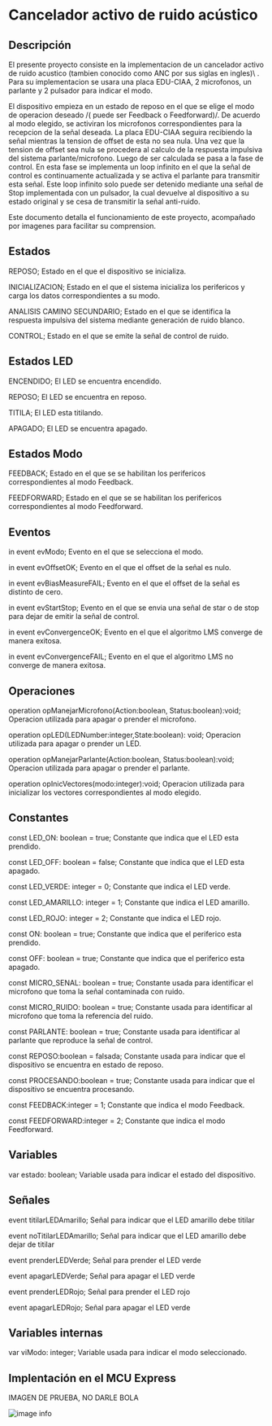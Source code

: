 # **Cancelador activo de ruido acústico**


## **Descripción**

El presente proyecto consiste en la implementacion de un cancelador activo de ruido acustico
\(tambien conocido como ANC por sus siglas en ingles)\ .
Para su implementacion se usara una placa EDU-CIAA, 2 microfonos, un parlante y 2 pulsador para indicar el modo.

El dispositivo empieza en un estado de reposo en el que se elige el modo de operacion deseado /( puede ser Feedback o Feedforward)/.
De acuerdo al modo elegido, se activiran los microfonos correspondientes para la recepcion de la señal deseada.
La placa EDU-CIAA seguira recibiendo la señal mientras la tension de offset de esta no sea nula.
Una vez que la tension de offset sea nula se procedera al calculo de la respuesta impulsiva del sistema 
parlante/microfono. Luego de ser calculada se pasa a la fase de control. En esta fase se implementa un
loop infinito en el que la señal de control es continuamente actualizada y se activa el parlante para transmitir
esta señal. Este loop infinito solo puede ser detenido mediante una señal de Stop implementada con un pulsador, la cual devuelve al dispositivo a su estado
original y se cesa de transmitir la señal anti-ruido.

Este documento detalla el funcionamiento de este proyecto, acompañado por imagenes para facilitar su comprension.

## **Estados**

REPOSO; Estado en el que el dispositivo se inicializa.

INICIALIZACION; Estado en el que el sistema inicializa los perifericos y carga los datos correspondientes a su modo.

ANALISIS CAMINO SECUNDARIO; Estado en el que se identifica la respuesta impulsiva del sistema mediante generación de ruido blanco.

CONTROL; Estado en el que se emite la señal de control de ruido.

## **Estados LED**

ENCENDIDO; El LED se encuentra encendido.

REPOSO; El LED se encuentra en reposo.

TITILA; El LED esta titilando.

APAGADO; El LED se encuentra apagado.

## **Estados Modo**

FEEDBACK; Estado en el que se se habilitan los perifericos correspondientes al modo Feedback.

FEEDFORWARD; Estado en el que se se habilitan los perifericos correspondientes al modo Feedforward.

## **Eventos**

in event evModo; Evento en el que se selecciona el modo.

in event evOffsetOK; Evento en el que el offset de la señal es nulo.

in event evBiasMeasureFAIL; Evento en el que el offset de la señal es distinto de cero.

in event evStartStop; Evento en el que se envia una señal de star o de stop para dejar de emitir la señal de control.

in event evConvergenceOK; Evento en el que el algoritmo LMS converge de manera exitosa.

in event evConvergenceFAIL; Evento en el que el algoritmo LMS no converge de manera exitosa.

## **Operaciones**

operation opManejarMicrofono(Action:boolean, Status:boolean):void; Operacion utilizada para apagar o prender el microfono.

operation opLED(LEDNumber:integer,State:boolean): void; Operacion utilizada para apagar o prender un LED.

operation opManejarParlante(Action:boolean, Status:boolean):void; Operacion utilizada para apagar o prender el parlante.

operation opInicVectores(modo:integer):void; Operacion utilizada para inicializar los vectores correspondientes al modo elegido.

## **Constantes**

const LED_ON: boolean = true; Constante que indica que el LED esta prendido.

const LED_OFF: boolean = false; Constante que indica que el LED esta apagado.

const LED_VERDE: integer = 0; Constante que indica el LED verde.

const LED_AMARILLO: integer = 1; Constante que indica el LED amarillo.

const LED_ROJO: integer = 2; Constante que indica el LED rojo.

const ON: boolean = true; Constante que indica que el periferico esta prendido.

const OFF: boolean = true; Constante que indica que el periferico esta apagado.

const MICRO_SENAL: boolean = true; Constante usada para identificar el microfono que toma la señal contaminada con ruido.

const MICRO_RUIDO: boolean = true; Constante usada para identificar al microfono que toma la referencia del ruido.

const PARLANTE: boolean = true; Constante usada para identificar al parlante que reproduce la señal de control.

const REPOSO:boolean = falsada; Constante usada para indicar que el dispositivo se encuentra en estado de reposo.

const PROCESANDO:boolean = true; Constante usada para indicar que el dispositivo se encuentra procesando.

const FEEDBACK:integer = 1; Constante que indica el modo Feedback.

const FEEDFORWARD:integer = 2; Constante que indica el modo Feedforward.

## **Variables**

var estado: boolean; Variable usada para indicar el estado del dispositivo.

## **Señales**

event titilarLEDAmarillo; Señal para indicar que el LED amarillo debe titilar

event noTitilarLEDAmarillo; Señal para indicar que el LED amarillo debe dejar de titilar

event prenderLEDVerde; Señal para prender el LED verde

event apagarLEDVerde; Señal para apagar el LED verde

event prenderLEDRojo; Señal para prender el LED rojo

event apagarLEDRojo; Señal para apagar el LED verde

## **Variables internas**

var viModo: integer; Variable usada para indicar el modo seleccionado.

## **Implentación en el MCU Express**

IMAGEN DE PRUEBA, NO DARLE BOLA

![image info](C:/Users/chris/Desktop/imagen.png)

